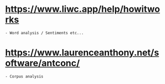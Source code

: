 # https://www.liwc.app/help/howitworks
    - Word analysis / Sentiments etc...
# https://www.laurenceanthony.net/software/antconc/
    - Corpus analysis
